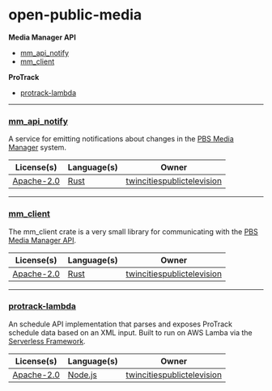 # open-public-media

**Media Manager API**
* [mm_api_notify](#mm_api_notify)
* [mm_client](#mm_client)

**ProTrack**
* [protrack-lambda](#protrack-lambda)

---
### [mm_api_notify](https://github.com/twincitiespublictelevision/mm_api_notify)
A service for emitting notifications about changes in the [PBS Media Manager](https://docs.pbs.org/display/MM) system.

| License(s)  | Language(s) | Owner |
| ----------- | ----------- | ----- |
| [Apache-2.0](https://github.com/twincitiespublictelevision/mm_api_notify/blob/master/LICENSE) | [Rust](https://www.rust-lang.org/en-US/) | [twincitiespublictelevision](https://github.com/twincitiespublictelevision) |

---

### [mm_client](https://github.com/twincitiespublictelevision/mm_client)
The mm_client crate is a very small library for communicating with the [PBS Media Manager API](https://docs.pbs.org/display/MM).

| License(s)  | Language(s) | Owner |
| ----------- | ----------- | ----- |
| [Apache-2.0](https://github.com/twincitiespublictelevision/mm_client/blob/master/LICENSE) | [Rust](https://www.rust-lang.org/en-US/) | [twincitiespublictelevision](https://github.com/twincitiespublictelevision) |

---

### [protrack-lambda](https://github.com/twincitiespublictelevision/protrack-lambda)
An schedule API implementation that parses and exposes ProTrack schedule data based on an XML input. Built to run on AWS Lamba via the [Serverless Framework](https://serverless.com/).

| License(s)  | Language(s) | Owner |
| ----------- | ----------- | ----- |
| [Apache-2.0](https://github.com/twincitiespublictelevision/protrack-lambda/blob/master/LICENSE) | [Node.js](https://nodejs.org/en/) | [twincitiespublictelevision](https://github.com/twincitiespublictelevision) |